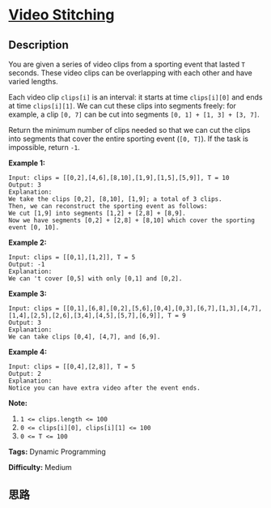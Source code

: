 # [Video Stitching][title]

## Description

You are given a series of video clips from a sporting event that lasted `T`
seconds.  These video clips can be overlapping with each other and have varied
lengths.

Each video clip `clips[i]` is an interval: it starts at time `clips[i][0]` and
ends at time `clips[i][1]`.  We can cut these clips into segments freely: for
example, a clip `[0, 7]` can be cut into segments `[0, 1] + [1, 3] + [3, 7]`.

Return the minimum number of clips needed so that we can cut the clips into
segments that cover the entire sporting event (`[0, T]`).  If the task is
impossible, return `-1`.



**Example 1:**
            Input: clips = [[0,2],[4,6],[8,10],[1,9],[1,5],[5,9]], T = 10    Output: 3    Explanation:    We take the clips [0,2], [8,10], [1,9]; a total of 3 clips.    Then, we can reconstruct the sporting event as follows:    We cut [1,9] into segments [1,2] + [2,8] + [8,9].    Now we have segments [0,2] + [2,8] + [8,10] which cover the sporting event [0, 10].    

**Example 2:**
            Input: clips = [[0,1],[1,2]], T = 5    Output: -1    Explanation:    We can 't cover [0,5] with only [0,1] and [0,2].    

**Example 3:**
            Input: clips = [[0,1],[6,8],[0,2],[5,6],[0,4],[0,3],[6,7],[1,3],[4,7],[1,4],[2,5],[2,6],[3,4],[4,5],[5,7],[6,9]], T = 9    Output: 3    Explanation:    We can take clips [0,4], [4,7], and [6,9].    

**Example 4:**
            Input: clips = [[0,4],[2,8]], T = 5    Output: 2    Explanation:    Notice you can have extra video after the event ends.    



**Note:**

  1. `1 <= clips.length <= 100`
  2. `0 <= clips[i][0], clips[i][1] <= 100`
  3. `0 <= T <= 100`


**Tags:** Dynamic Programming

**Difficulty:** Medium

## 思路

[title]: https://leetcode.com/problems/video-stitching
